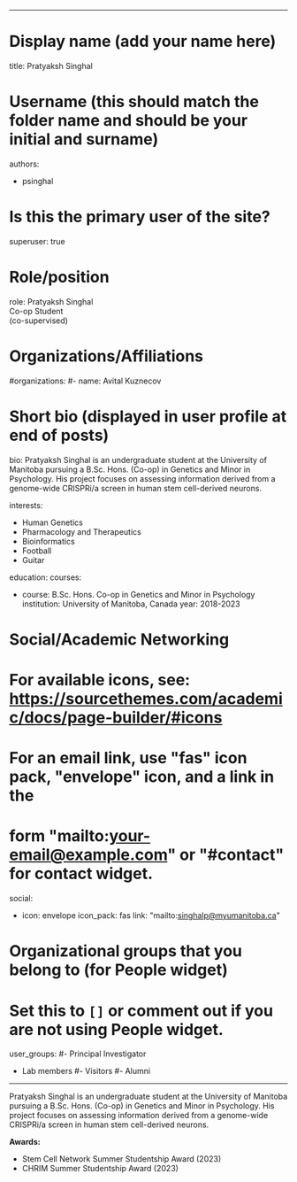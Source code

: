 
---
# Display name (add your name here)
title: Pratyaksh Singhal

# Username (this should match the folder name and should be your initial and surname)
authors:
- psinghal

# Is this the primary user of the site?
superuser: true

# Role/position
role: Pratyaksh Singhal <br> Co-op Student <br> (co-supervised)

# Organizations/Affiliations
#organizations:
#- name: Avital Kuznecov

# Short bio (displayed in user profile at end of posts)
bio: Pratyaksh Singhal is an undergraduate student at the University of Manitoba pursuing a B.Sc. Hons. (Co-op) in Genetics and Minor in Psychology. His project focuses on assessing information derived from a genome-wide CRISPRi/a screen in human stem cell-derived neurons.

interests:
- Human Genetics
- Pharmacology and Therapeutics
- Bioinformatics
- Football
- Guitar

education:
  courses:
  - course: B.Sc. Hons. Co-op in Genetics and Minor in Psychology
    institution: University of Manitoba, Canada
    year: 2018-2023
    
# Social/Academic Networking
# For available icons, see: https://sourcethemes.com/academic/docs/page-builder/#icons
#   For an email link, use "fas" icon pack, "envelope" icon, and a link in the
#   form "mailto:your-email@example.com" or "#contact" for contact widget.
social:
- icon: envelope
  icon_pack: fas
  link: "mailto:singhalp@myumanitoba.ca"
  
# Organizational groups that you belong to (for People widget)
#   Set this to `[]` or comment out if you are not using People widget.
user_groups:
#- Principal Investigator
- Lab members
#- Visitors
#- Alumni
---

Pratyaksh Singhal is an undergraduate student at the University of Manitoba pursuing a B.Sc. Hons. (Co-op) in Genetics and Minor in Psychology. His project focuses on assessing information derived from a genome-wide CRISPRi/a screen in human stem cell-derived neurons.

**Awards:**
- Stem Cell Network Summer Studentship Award (2023)
- CHRIM Summer Studentship Award (2023)
